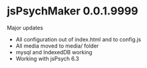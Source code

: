 # jsPsychMaker 0.0.1.9999

Major updates  

* All configuration out of index.html and to config.js
* All media moved to media/ folder
* mysql and IndexedDB working
* Working with jsPsych 6.3